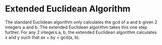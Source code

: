 <h1>Extended Euclidean Algorithm </h1>

The standard Euclidean algorithm only calculates the gcd of a and b given 2 integers a and b. The extended Euclidean algorithm takes this one step further. For any 2 integers 
a, b, the extended Euclidean algorithm calculates x and y such that ax + by = gcd(a, b).


